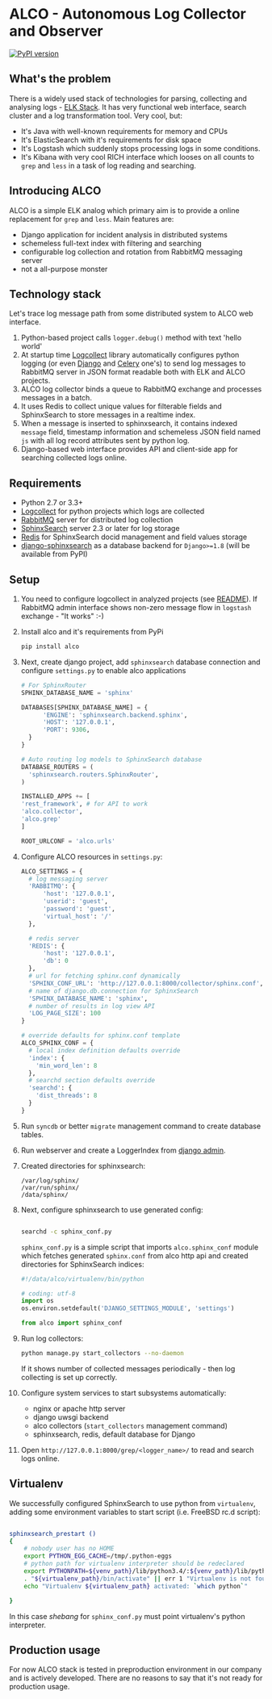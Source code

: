 ALCO - Autonomous Log Collector and Observer
============================================

[![PyPI version](https://badge.fury.io/py/alco.svg)](http://badge.fury.io/py/alco)


What's the problem
------------------

There is a widely used stack of technologies for parsing, collecting and
analysing logs - [ELK Stack](https://www.elastic.co/products).
It has very functional web interface, search cluster and a log transformation tool. Very cool, but:

* It's Java with well-known requirements for memory and CPUs
* It's ElasticSearch with it's requirements for disk space
* It's Logstash which suddenly stops processing logs in some conditions.
* It's Kibana with very cool RICH interface which looses on all counts to `grep` and `less` in a task of log reading and searching.

Introducing ALCO
----------------

ALCO is a simple ELK analog which primary aim is to provide a online replacement for `grep` and `less`. Main features are:

* Django application for incident analysis in distributed systems
* schemeless full-text index with filtering and searching
* configurable log collection and rotation from RabbitMQ messaging server
* not a all-purpose monster

Technology stack
----------------

Let's trace log message path from some distributed system to ALCO web interface.

1. Python-based project calls `logger.debug()` method with text 'hello world'
2. At startup time [Logcollect](https://github.com/rutube/logcollect/) library automatically configures python logging (or even [Django](https://github.com/django/django/) and [Celery](https://github.com/celery/celery) one's) to send log messages to RabbitMQ server in JSON format readable both with ELK and ALCO projects.
3. ALCO log collector binds a queue to RabbitMQ exchange and processes messages in a batch.
4. It uses Redis to collect unique values for filterable fields and SphinxSearch to store messages in a realtime index.
5. When a message is inserted to sphinxsearch, it contains indexed `message` field, timestamp information and schemeless JSON field named `js` with all log record attributes sent by python log.
6. Django-based web interface provides API and client-side app for searching collected logs online.

Requirements
------------

* Python 2.7 or 3.3+
* [Logcollect](https://github.com/rutube/logcollect/) for python projects which logs are collected
* [RabbitMQ](https://www.rabbitmq.com/) server for distributed log collection
* [SphinxSearch](http://sphinxsearch.com/) server 2.3 or later for log storage
* [Redis](http://redis.io/) for SphinxSearch docid management and field values storage
* [django-sphinxsearch](https://github.com/rutube/django_sphinxsearch) as a database backend for `Django>=1.8` (will be available from PyPI)

Setup
-----

1. You need to configure logcollect in analyzed projects (see [README](https://github.com/rutube/logcollect#tips-for-configuration)). If RabbitMQ admin interface shows non-zero message flow in `logstash` exchange - "It works" :-)

2. Install alco and it's requirements from PyPi

    ```sh
    pip install alco
    ```

3. Next, create django project, add `sphinxsearch` database connection and configure `settings.py` to enable alco applications

    ```python
    # For SphinxRouter
    SPHINX_DATABASE_NAME = 'sphinx'
    
    DATABASES[SPHINX_DATABASE_NAME] = {
          'ENGINE': 'sphinxsearch.backend.sphinx',
          'HOST': '127.0.0.1',
          'PORT': 9306,
      }
    }
    
    # Auto routing log models to SphinxSearch database
    DATABASE_ROUTERS = (
      'sphinxsearch.routers.SphinxRouter',
    )
    
    INSTALLED_APPS += [
    'rest_framework', # for API to work
    'alco.collector',
    'alco.grep'
    ]
    
    ROOT_URLCONF = 'alco.urls'
    ```

4. Configure ALCO resources in `settings.py`:

    ```python
    ALCO_SETTINGS = {
      # log messaging server
      'RABBITMQ': {
          'host': '127.0.0.1',
          'userid': 'guest',
          'password': 'guest',
          'virtual_host': '/'
      },
    
      # redis server
      'REDIS': {
          'host': '127.0.0.1',
          'db': 0
      },
      # url for fetching sphinx.conf dynamically
      'SPHINX_CONF_URL': 'http://127.0.0.1:8000/collector/sphinx.conf',
      # name of django.db.connection for SphinxSearch
      'SPHINX_DATABASE_NAME': 'sphinx',
      # number of results in log view API
      'LOG_PAGE_SIZE': 100
    }
    
    # override defaults for sphinx.conf template
    ALCO_SPHINX_CONF = {
      # local index definition defaults override 
      'index': {
        'min_word_len': 8
      },
      # searchd section defaults override
      'searchd': {
        'dist_threads': 8
      }
    }
    
    ```

5. Run `syncdb` or better `migrate` management command to create database tables.

6. Run webserver and create a LoggerIndex from [django admin](http://127.0.0.1:8000/admin/collector/loggerindex/).

7. Created directories for sphinxsearch:

    ```
    /var/log/sphinx/
    /var/run/sphinx/
    /data/sphinx/
    ```

8. Next, configure sphinxsearch to use generated config:

    ```sh
    
    searchd -c sphinx_conf.py
    ```
    
    `sphinx_conf.py` is a simple script that imports `alco.sphinx_conf` module which fetches generated `sphinx.conf` from alco http api and created directories for SphinxSearch indices:
    
    ```python
    #!/data/alco/virtualenv/bin/python
    
    # coding: utf-8
    import os
    os.environ.setdefault('DJANGO_SETTINGS_MODULE', 'settings')
    
    from alco import sphinx_conf
    ```

9. Run log collectors:

    ```sh
    python manage.py start_collectors --no-daemon
    ```
    
    If it shows number of collected messages periodically - then log collecting is set up correctly.

10. Configure system services to start subsystems automatically:

    * nginx or apache http server
    * django uwsgi backend
    * alco collectors (`start_collectors` management command)
    * sphinxsearch, redis, default database for Django

11. Open `http://127.0.0.1:8000/grep/<logger_name>/` to read and search logs online.

Virtualenv
----------

We successfully configured SphinxSearch to use python from `virtualenv`, adding some environment variables to start script (i.e. FreeBSD rc.d script):

```sh

sphinxsearch_prestart ()
{
    # nobody user has no HOME
    export PYTHON_EGG_CACHE=/tmp/.python-eggs
    # python path for virtualenv interpreter should be redeclared
    export PYTHONPATH=${venv_path}/lib/python3.4/:${venv_path}/lib/python3.4/site-packages/
    . "${virtualenv_path}/bin/activate" || err 1 "Virtualenv is not found"
    echo "Virtualenv ${virtualenv_path} activated: `which python`"

}

```

In this case _shebang_ for `sphinx_conf.py` must point virtualenv's python interpreter.

Production usage
----------------

For now ALCO stack is tested in preproduction environment in our company and is actively developed. There are no reasons to say that it's not ready for production usage.
